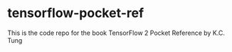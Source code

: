 # tensorflow-pocket-ref

This is the code repo for the book TensorFlow 2 Pocket Reference by K.C. Tung